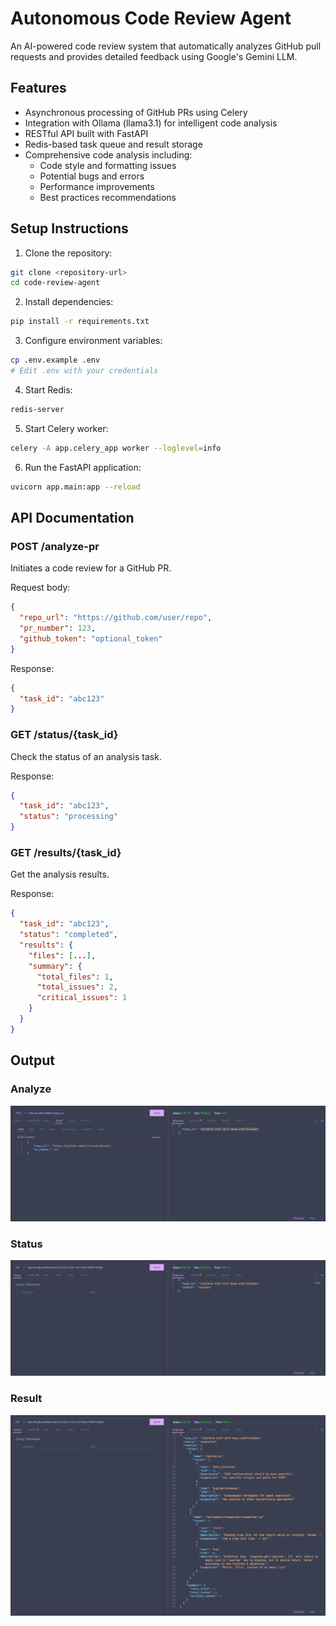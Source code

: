# Autonomous Code Review Agent

An AI-powered code review system that automatically analyzes GitHub pull requests and provides detailed feedback using Google's Gemini LLM.

## Features

- Asynchronous processing of GitHub PRs using Celery
- Integration with Ollama (llama3.1) for intelligent code analysis
- RESTful API built with FastAPI
- Redis-based task queue and result storage
- Comprehensive code analysis including:
  - Code style and formatting issues
  - Potential bugs and errors
  - Performance improvements
  - Best practices recommendations

## Setup Instructions

1. Clone the repository:
  
  ```bash
  git clone <repository-url>
  cd code-review-agent
  ```
  
2. Install dependencies:
  
  ```bash
  pip install -r requirements.txt
  ```
  
3. Configure environment variables:
  
  ```bash
  cp .env.example .env
  # Edit .env with your credentials
  ```
  
4. Start Redis:
  
  ```bash
  redis-server
  ```
  
5. Start Celery worker:
  
  ```bash
  celery -A app.celery_app worker --loglevel=info
  ```
  
6. Run the FastAPI application:
  
  ```bash
  uvicorn app.main:app --reload
  ```
  

## API Documentation

### POST /analyze-pr

Initiates a code review for a GitHub PR.

Request body:

```json
{
  "repo_url": "https://github.com/user/repo",
  "pr_number": 123,
  "github_token": "optional_token"
}
```

Response:

```json
{
  "task_id": "abc123"
}
```

### GET /status/{task_id}

Check the status of an analysis task.

Response:

```json
{
  "task_id": "abc123",
  "status": "processing"
}
```

### GET /results/{task_id}

Get the analysis results.

Response:

```json
{
  "task_id": "abc123",
  "status": "completed",
  "results": {
    "files": [...],
    "summary": {
      "total_files": 1,
      "total_issues": 2,
      "critical_issues": 1
    }
  }
}
```

## Output

### Analyze 

![Analyze](output/analyze.png)

### Status

![Status](output/status.png)

### Result

![Result](output/result.png)